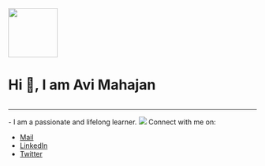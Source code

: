 <div style="display: flex; flex-direction: column;">
  <img align="left" src="https://cdn.dribbble.com/users/1277312/screenshots/14733298/media/39b1045e593737587dd60e42c8422d1f.gif" width="100"/>
  <h1>Hi 👋, I am <b>Avi Mahajan</b></h1>
</div>
<hr/>
- I am a passionate and lifelong learner.
<img src="https://komarev.com/ghpvc/?username=ItsKishnA"/>
Connect with me on:
<ul>
  <li><a href="mailto:kishnayc@gmail.com">Mail</a></li>
  <li><a href="https://www.linkedin.com/in/avi-mahajan-62a10a247/">LinkedIn</a></li>
  <li><a href="https://twitter.com/Kishna2401">Twitter</a></li>
</ul>